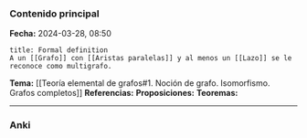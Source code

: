 ### Contenido principal

**Fecha:** 2024-03-28, 08:50

```ad-formal
title: Formal definition
A un [[Grafo]] con [[Aristas paralelas]] y al menos un [[Lazo]] se le reconoce como multigrafo.
```

**Tema:** [[Teoría elemental de grafos#1. Noción de grafo. Isomorfismo. Grafos completos]]
**Referencias:**
**Proposiciones:**
**Teoremas:**

---
### Anki
